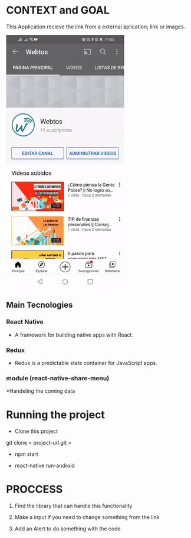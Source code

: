 # CONTEXT  and GOAL

This Application recieve the link from a external aplication; link or images.



![til](./src/assets/function.gif )


## Main Tecnologies 

### React Native 

* A framework for building native apps with React.

### Redux
* Redux is a predictable state container for JavaScript apps.

### module  (react-native-share-menu)

*Handeling the coming data

# Running the project

* Clone this project

git clone < project-url.git >

* npm start

* react-native run-android

# PROCCESS

1. Find the library that can handle this functionality

2. Make a input if you need to change something from the link

3. Add an Alert to do something with the code